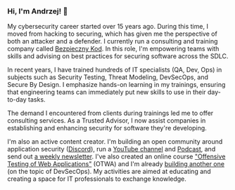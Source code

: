 ### Hi, I'm Andrzej! 👋

My cybersecurity career started over 15 years ago. During this time, I moved from hacking to securing, which has given me the perspective of both an attacker and a defender. I currently run a consulting and training company called [Bezpieczny Kod](https://bezpiecznykod.pl). In this role, I'm empowering teams with skills and advising on best practices for securing software across the SDLC.

In recent years, I have trained hundreds of IT specialists (QA, Dev, Ops) in subjects such as Security Testing, Threat Modeling, DevSecOps, and Secure By Design. I emphasize hands-on learning in my trainings, ensuring that engineering teams can immediately put new skills to use in their day-to-day tasks.

The demand I encountered from clients during trainings led me to offer consulting services. As a Trusted Advisor, I now assist companies in establishing and enhancing security for software they're developing.

I'm also an active content creator. I'm building an open community around application security ([Discord](https://bezpiecznykod.pl/discord)), run a [YouTube channel](https://www.youtube.com/@AndrzejDyjak) and [Podcast](https://bezpiecznykod.pl/podcast), and send out [a weekly newsletter](https://bezpiecznykod.pl/newsletter). I've also created an online course ["Offensive Testing of Web Applications"](https://ofensywnetestowanie.pl) (OTWA) and I'm already [building another one](https://abcdevsecops.pl) (on the topic of DevSecOps). My activities are aimed at educating and creating a space for IT professionals to exchange knowledge.

<!--
**dyjakan/dyjakan** is a ✨ _special_ ✨ repository because its `README.md` (this file) appears on your GitHub profile.
-->
